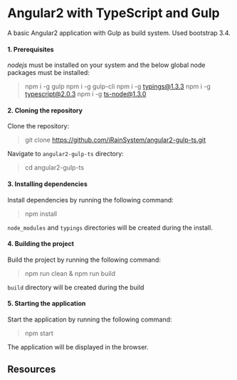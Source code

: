 Angular2 with TypeScript and Gulp
=================================

A basic Angular2 application with Gulp as build system.
Used bootstrap 3.4.

#### 1. Prerequisites

*nodejs* must be installed on your system and the below global node packages must be installed:

> npm i -g gulp
> npm i -g gulp-cli
> npm i -g typings@1.3.3
> npm i -g typescript@2.0.3
> npm i -g ts-node@1.3.0

#### 2. Cloning the repository

Clone the repository:

> git clone https://github.com/iRainSystem/angular2-gulp-ts.git

Navigate to `angular2-gulp-ts` directory:

> cd angular2-gulp-ts

#### 3. Installing dependencies

Install dependencies by running the following command:

> npm install

`node_modules` and `typings` directories will be created during the install.

#### 4. Building the project

Build the project by running the following command:

> npm run clean & npm run build

`build` directory will be created during the build

#### 5. Starting the application

Start the application by running the following command:

> npm start

The application will be displayed in the browser.

Resources
---------
